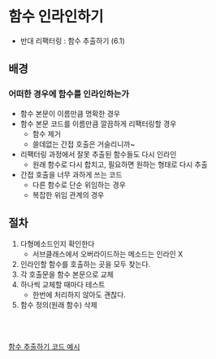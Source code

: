 # 함수 인라인하기

- 반대 리팩터링 : 함수 추출하기 (6.1)

## 배경

### 어떠한 경우에 함수를 인라인하는가

- 함수 본문이 이름만큼 명확한 경우
- 함수 본문 코드를 이름만큼 깔끔하게 리팩터링할 경우
  - 함수 제거
  - 쓸데없는 간접 호출은 거슬리니까~
- 리팩터링 과정에서 잘못 추출된 함수들도 다시 인라인
  - 원래 함수로 다시 합치고, 필요하면 원하는 형태로 다시 추출
- 간접 호출을 너무 과하게 쓰는 코드
  - 다른 함수로 단순 위임하는 경우
  - 복잡한 위임 관계의 경우

## 절차

1. 다형메소드인지 확인한다
   - 서브클래스에서 오버라이드하는 메소드는 인라인 X
2. 인라인할 함수를 호출하는 곳을 모두 찾는다.
3. 각 호출문을 함수 본문으로 교체
4. 하나씩 교체할 때마다 테스트
   - 한번에 처리하지 않아도 괜찮다.
5. 함수 정의(원래 함수) 삭제

<br>
<br>

[함수 추출하기 코드 예시](../6-2/example.js)
<br></br>
